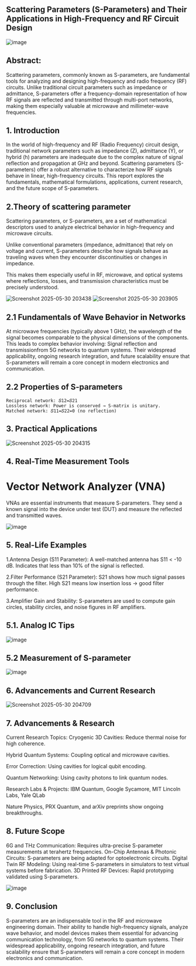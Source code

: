 ## Scattering Parameters (S-Parameters) and Their Applications in High-Frequency and RF Circuit Design

![image](https://github.com/user-attachments/assets/1b20bc3c-119b-42e1-869a-3af24829b327)


## Abstract:
 Scattering parameters, commonly known as S-parameters, are fundamental tools for analyzing and designing high-frequency and radio frequency (RF) circuits. Unlike traditional circuit parameters such as impedance or admittance, S-parameters offer a frequency-domain representation of how RF signals are reflected and transmitted through multi-port networks, making them especially valuable at microwave and millimeter-wave frequencies. 
## 1. Introduction
 In the world of high-frequency and RF (Radio Frequency) circuit design, traditional network parameters such as impedance (Z), admittance (Y), or hybrid (h) parameters are inadequate due to the complex nature of signal reflection and propagation at GHz and beyond. Scattering parameters (S-parameters) offer a robust alternative to characterize how RF signals behave in linear, high-frequency circuits. This report explores the fundamentals, mathematical formulations, applications, current research, and the future scope of S-parameters.

## 2.Theory of scattering parameter
Scattering parameters, or S-parameters, are a set of mathematical descriptors used to analyze electrical behavior in high-frequency and microwave circuits.

Unlike conventional parameters (impedance, admittance) that rely on voltage and current, S-parameters describe how signals behave as traveling waves when they encounter discontinuities or changes in impedance.

This makes them especially useful in RF, microwave, and optical systems where reflections, losses, and transmission characteristics must be precisely understood.

![Screenshot 2025-05-30 203438](https://github.com/user-attachments/assets/b3556bcd-ca5a-4fb4-ad31-ff4e072de173)
![Screenshot 2025-05-30 203905](https://github.com/user-attachments/assets/6c69d646-2380-445c-9b3a-ad4d475f570e)

## 2.1 Fundamentals of Wave Behavior in Networks
At microwave frequencies (typically above 1 GHz), the wavelength of the signal becomes comparable to the physical dimensions of the components. This leads to complex behavior involving:
Signal reflection and transmissionfrom 5G networks to quantum systems. Their widespread applicability, ongoing research integration, and future scalability ensure that S-parameters will remain a core concept in modern electronics and communication.

## 2.2 Properties of S-parameters
```
Reciprocal network: 𝑆12=𝑆21
Lossless network: Power is conserved → S-matrix is unitary.
Matched network: 𝑆11=𝑆22=0 (no reflection)
```
## 3. Practical Applications
![Screenshot 2025-05-30 204315](https://github.com/user-attachments/assets/2cd44d2b-8cd4-4b21-92ad-3595821eecd8)
## 4. Real-Time Measurement Tools
# Vector Network Analyzer (VNA)
VNAs are essential instruments that measure S-parameters. They send a known signal into the device under test (DUT) and measure the reflected and transmitted waves.

![image](https://github.com/user-attachments/assets/b80a0639-7875-4e6a-9676-c9b75ba353e8)
## 5. Real-Life Examples
1.Antenna Design (S11 Parameter):
     A well-matched antenna has S11 < -10 dB.
     Indicates that less than 10% of the signal is reflected.

2.Filter Performance (S21 Parameter):
    S21 shows how much signal passes through the filter.
    High S21 means low insertion loss → good filter performance.

3.Amplifier Gain and Stability:
    S-parameters are used to compute gain circles, stability circles, and noise figures in RF 
    amplifiers.
## 5.1. Analog IC Tips 

![image](https://github.com/user-attachments/assets/9ac3c67e-429d-4c8c-8515-664e51567cea)

## 5.2 Measurement of S-parameter

![image](https://github.com/user-attachments/assets/91c3f1d5-cccf-412d-a9bb-0af2b7d52baf)

## 6. Advancements and Current Research    
![Screenshot 2025-05-30 204709](https://github.com/user-attachments/assets/3f9e5967-8eab-418f-bc0d-150e14ca9296)
## 7. Advancements & Research
Current Research Topics: Cryogenic 3D Cavities: Reduce thermal noise for high coherence.

Hybrid Quantum Systems: Coupling optical and microwave cavities.

Error Correction: Using cavities for logical qubit encoding.

Quantum Networking: Using cavity photons to link quantum nodes.

Research Labs & Projects: IBM Quantum, Google Sycamore, MIT Lincoln Labs, Yale QLab

Nature Physics, PRX Quantum, and arXiv preprints show ongoing breakthroughs.
## 8. Future Scope
 6G and THz Communication: Requires ultra-precise S-parameter measurements at terahertz frequencies.
On-Chip Antennas & Photonic Circuits: S-parameters are being adapted for optoelectronic circuits.
Digital Twin RF Modeling: Using real-time S-parameters in simulators to test virtual systems before fabrication.
3D Printed RF Devices: Rapid prototyping validated using S-parameters.

![image](https://github.com/user-attachments/assets/4d617153-0c8b-4c18-b062-f4ee0dec67f9)

## 9. Conclusion
S-parameters are an indispensable tool in the RF and microwave engineering domain. Their ability to handle high-frequency signals, analyze wave behavior, and model devices makes them essential for advancing communication technology, from 5G networks to quantum systems. Their widespread applicability, ongoing research integration, and future scalability ensure that S-parameters will remain a core concept in modern electronics and communication.




